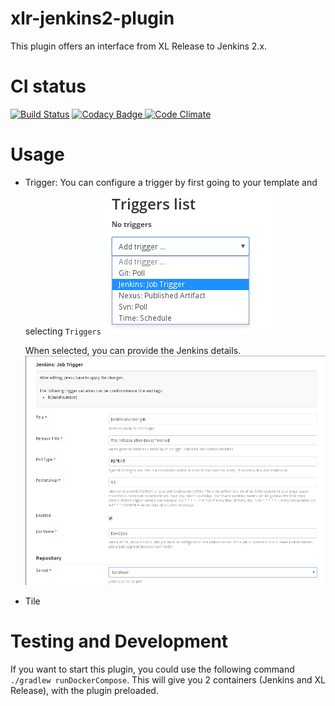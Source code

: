 # xlr-jenkins2-plugin

This plugin offers an interface from XL Release to Jenkins 2.x. 

# CI status #

[![Build Status][xlr-jenkins2-plugin-travis-image]][xlr-jenkins2-plugin-travis-url]
[![Codacy Badge][xlr-jenkins2-plugin-codacy-image] ][xlr-jenkins2-plugin-codacy-url]
[![Code Climate][xlr-jenkins2-plugin-code-climate-image] ][xlr-jenkins2-plugin-code-climate-url]

[xlr-jenkins2-plugin-travis-image]: https://travis-ci.org/xebialabs-community/xlr-jenkins2-plugin.svg?branch=master
[xlr-jenkins2-plugin-travis-url]: https://travis-ci.org/xebialabs-community/xlr-jenkins2-plugin
[xlr-jenkins2-plugin-codacy-image]: https://api.codacy.com/project/badge/Grade/a6f64efd62f341acb50f67c511d3fb42
[xlr-jenkins2-plugin-codacy-url]: https://www.codacy.com/app/joris-dewinne/xlr-jenkins2-plugin
[xlr-jenkins2-plugin-code-climate-image]: https://codeclimate.com/github/xebialabs-community/xlr-jenkins2-plugin/badges/gpa.svg
[xlr-jenkins2-plugin-code-climate-url]: https://codeclimate.com/github/xebialabs-community/xlr-jenkins2-plugin

# Usage #
* Trigger: You can configure a trigger by first going to your template and selecting `Triggers`
  ![Jenkins Trigger](images/jenkins_trigger.png)
  
  When selected, you can provide the Jenkins details.
  ![Jenkins Trigger Details](images/jenkins_trigger_details.png)
* Tile 

# Testing and Development #
If you want to start this plugin, you could use the following command `./gradlew runDockerCompose`. 
This will give you 2 containers (Jenkins and XL Release), with the plugin preloaded.
